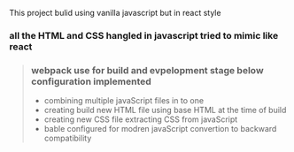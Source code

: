 This project bulid using vanilla javascript but in react style

### all the HTML and CSS hangled in javascript tried to mimic like react

> ### webpack use for build and evpelopment stage below configuration implemented
>
> - combining multiple javaScript files in to one
> - creating build new HTML file using base HTML at the time of build
> - creating new CSS file extracting CSS from javaScript
> - bable configured for modren javaScript convertion to backward compatibility
